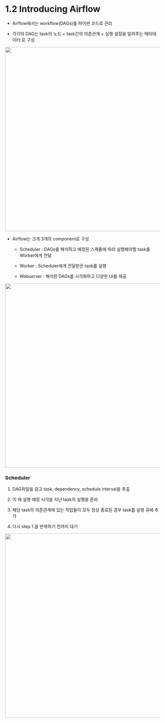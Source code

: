 # 1.2 Introducing Airflow

- Airflow에서는 workflow(DAGs)를 파이썬 코드로 관리

- 각각의 DAG는 task의 노드 + task간의 의존관계 + 실행 설정을 알려주는 메타데이터 로 구성

<img src="./image/fig_1_7.PNG" width="600px">

- Airflow는 크게 3개의 component로 구성

	- Scheduler : DAGs를 해석하고 예정된 스케쥴에 따라 실행해야할 task를 Worker에게 전달

	- Worker : Scheduler에게 전달받은 task를 실행

	- Webserver : 해석한 DAGs를 시각화하고 다양한 UI를 제공

<img src="./image/fig_1_8.PNG" width="600px">

### Scheduler

1. DAG파일을 읽고 task, dependency, schedule interval을 추출

2. 이 때 실행 예정 시각을 지난 task의 실행을 준비

3. 해당 task의 의존관계에 있는 작업들이 모두 정상 종료된 경우 task를 실행 큐에 추가

4. 다시 step 1.을 반복하기 전까지 대기

<img src="./image/fig_1_9.PNG" width="600px">
